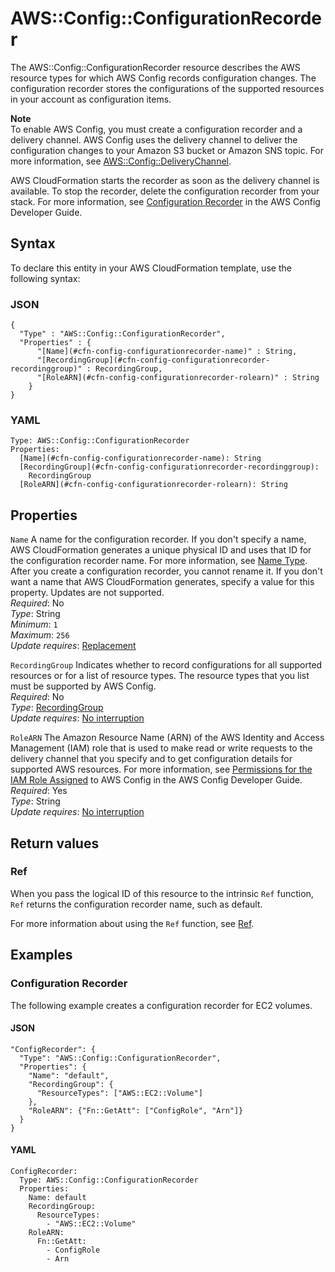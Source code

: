 # AWS::Config::ConfigurationRecorder<a name="aws-resource-config-configurationrecorder"></a>

The AWS::Config::ConfigurationRecorder resource describes the AWS resource types for which AWS Config records configuration changes\. The configuration recorder stores the configurations of the supported resources in your account as configuration items\. 

**Note**  
To enable AWS Config, you must create a configuration recorder and a delivery channel\. AWS Config uses the delivery channel to deliver the configuration changes to your Amazon S3 bucket or Amazon SNS topic\. For more information, see [AWS::Config::DeliveryChannel](https://docs.aws.amazon.com/AWSCloudFormation/latest/UserGuide/aws-resource-config-deliverychannel.html)\.

AWS CloudFormation starts the recorder as soon as the delivery channel is available\. To stop the recorder, delete the configuration recorder from your stack\. For more information, see [Configuration Recorder](https://docs.aws.amazon.com/config/latest/developerguide/config-concepts.html#config-recorder) in the AWS Config Developer Guide\. 

## Syntax<a name="aws-resource-config-configurationrecorder-syntax"></a>

To declare this entity in your AWS CloudFormation template, use the following syntax:

### JSON<a name="aws-resource-config-configurationrecorder-syntax.json"></a>

```
{
  "Type" : "AWS::Config::ConfigurationRecorder",
  "Properties" : {
      "[Name](#cfn-config-configurationrecorder-name)" : String,
      "[RecordingGroup](#cfn-config-configurationrecorder-recordinggroup)" : RecordingGroup,
      "[RoleARN](#cfn-config-configurationrecorder-rolearn)" : String
    }
}
```

### YAML<a name="aws-resource-config-configurationrecorder-syntax.yaml"></a>

```
Type: AWS::Config::ConfigurationRecorder
Properties: 
  [Name](#cfn-config-configurationrecorder-name): String
  [RecordingGroup](#cfn-config-configurationrecorder-recordinggroup): 
    RecordingGroup
  [RoleARN](#cfn-config-configurationrecorder-rolearn): String
```

## Properties<a name="aws-resource-config-configurationrecorder-properties"></a>

`Name`  <a name="cfn-config-configurationrecorder-name"></a>
A name for the configuration recorder\. If you don't specify a name, AWS CloudFormation generates a unique physical ID and uses that ID for the configuration recorder name\. For more information, see [Name Type](https://docs.aws.amazon.com/AWSCloudFormation/latest/UserGuide/aws-properties-name.html)\.  
After you create a configuration recorder, you cannot rename it\. If you don't want a name that AWS CloudFormation generates, specify a value for this property\. 
Updates are not supported\.  
*Required*: No  
*Type*: String  
*Minimum*: `1`  
*Maximum*: `256`  
*Update requires*: [Replacement](https://docs.aws.amazon.com/AWSCloudFormation/latest/UserGuide/using-cfn-updating-stacks-update-behaviors.html#update-replacement)

`RecordingGroup`  <a name="cfn-config-configurationrecorder-recordinggroup"></a>
Indicates whether to record configurations for all supported resources or for a list of resource types\. The resource types that you list must be supported by AWS Config\.   
*Required*: No  
*Type*: [RecordingGroup](aws-properties-config-configurationrecorder-recordinggroup.md)  
*Update requires*: [No interruption](https://docs.aws.amazon.com/AWSCloudFormation/latest/UserGuide/using-cfn-updating-stacks-update-behaviors.html#update-no-interrupt)

`RoleARN`  <a name="cfn-config-configurationrecorder-rolearn"></a>
The Amazon Resource Name \(ARN\) of the AWS Identity and Access Management \(IAM\) role that is used to make read or write requests to the delivery channel that you specify and to get configuration details for supported AWS resources\. For more information, see [Permissions for the IAM Role Assigned](https://docs.aws.amazon.com/config/latest/developerguide/iamrole-permissions.html) to AWS Config in the AWS Config Developer Guide\.  
*Required*: Yes  
*Type*: String  
*Update requires*: [No interruption](https://docs.aws.amazon.com/AWSCloudFormation/latest/UserGuide/using-cfn-updating-stacks-update-behaviors.html#update-no-interrupt)

## Return values<a name="aws-resource-config-configurationrecorder-return-values"></a>

### Ref<a name="aws-resource-config-configurationrecorder-return-values-ref"></a>

 When you pass the logical ID of this resource to the intrinsic `Ref` function, `Ref` returns the configuration recorder name, such as default\.

For more information about using the `Ref` function, see [Ref](https://docs.aws.amazon.com/AWSCloudFormation/latest/UserGuide/intrinsic-function-reference-ref.html)\.

## Examples<a name="aws-resource-config-configurationrecorder--examples"></a>



### Configuration Recorder<a name="aws-resource-config-configurationrecorder--examples--Configuration_Recorder"></a>

The following example creates a configuration recorder for EC2 volumes\.

#### JSON<a name="aws-resource-config-configurationrecorder--examples--Configuration_Recorder--json"></a>

```
"ConfigRecorder": {
  "Type": "AWS::Config::ConfigurationRecorder",
  "Properties": {
    "Name": "default",
    "RecordingGroup": {
      "ResourceTypes": ["AWS::EC2::Volume"]
    },
    "RoleARN": {"Fn::GetAtt": ["ConfigRole", "Arn"]}
  }
}
```

#### YAML<a name="aws-resource-config-configurationrecorder--examples--Configuration_Recorder--yaml"></a>

```
ConfigRecorder: 
  Type: AWS::Config::ConfigurationRecorder
  Properties: 
    Name: default
    RecordingGroup: 
      ResourceTypes: 
        - "AWS::EC2::Volume"
    RoleARN: 
      Fn::GetAtt: 
        - ConfigRole
        - Arn
```